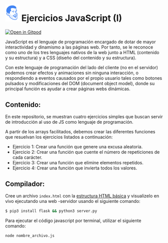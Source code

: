 # <img src="https://github.com/jesus-cano-ortega/js-introduction-exercises/blob/main/assets/resources/img/face.png" width="45" alt="Personal Logo"> Ejercicios JavaScript (I)

[![Open in Gitpod](https://gitpod.io/button/open-in-gitpod.svg)](https://gitpod.io#https://github.com/4GeeksAcademy/html-hello.git)

JavaScript es el lenguaje de programación encargado de dotar de mayor interactividad y dinamismo a las páginas web. Por tanto, se le reconoce como uno de los tres lenguajes nativos de la web junto a HTML (contenido y su estructura) y a CSS (diseño del contenido y su estructura). 

Con este lenguaje de programación del lado del cliente (no en el servidor) podemos crear efectos y animaciones sin ninguna interacción, o respondiendo a eventos causados por el propio usuario tales como botones pulsados y modificaciones del DOM (document object model), donde su principal función es ayudar a crear páginas webs dinámicas.

## Contenido:

En este repositorio, se muestran cuatro ejercicios simples que buscan servir de introducción al uso de JS como lenguaje de programación. 

A partir de los arrays facilitados, debemos crear las diferentes funciones que resuelvan los ejercicios listados a continuación: 

- Ejercicio 1: Crear una función que genere una excusa aleatoria.
- Ejercicio 2: Crear una función que cuente el número de repeticiones de cada carácter.
- Ejercicio 3: Crear una función que elimine elementos repetidos.
- Ejercicio 4: Crear una función que invierta todos los valores.

## Compilador:

Cree un archivo `index.html` con la [estructura HTML básica](http://content.breatheco.de/lesson/what-is-html-learn-html#page-structure) y visualizelo en vivo ejecutando una web -servidor usando el siguiente comando:

```sh
$ pip3 install flask && python3 server.py
```

Para ejecutar el código javascript por terminal, utilizar el siguiente comando: 

```sh
node nombre_archivo.js
```
